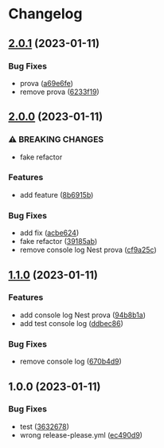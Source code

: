 # Changelog

## [2.0.1](https://github.com/Sim1onE/versioning-test/compare/v2.0.0...v2.0.1) (2023-01-11)


### Bug Fixes

* prova ([a69e6fe](https://github.com/Sim1onE/versioning-test/commit/a69e6fe81f576570efbbe041db10ce3651024559))
* remove prova ([6233f19](https://github.com/Sim1onE/versioning-test/commit/6233f19adbe79573bd233a772f01ee229d21f5dc))

## [2.0.0](https://github.com/Sim1onE/versioning-test/compare/v1.1.0...v2.0.0) (2023-01-11)


### ⚠ BREAKING CHANGES

* fake refactor

### Features

* add feature ([8b6915b](https://github.com/Sim1onE/versioning-test/commit/8b6915b0d4a153d6509a76cbfdb26d8693bfa7c8))


### Bug Fixes

* add fix ([acbe624](https://github.com/Sim1onE/versioning-test/commit/acbe624674ea3208646229c749ea4ed008b52a80))
* fake refactor ([39185ab](https://github.com/Sim1onE/versioning-test/commit/39185ab1dc3bee9f36ba4abf32389589834b9eea))
* remove console log Nest prova ([cf9a25c](https://github.com/Sim1onE/versioning-test/commit/cf9a25ccc5d7aff3dc194e0149104956d4dc27bc))

## [1.1.0](https://github.com/Sim1onE/versioning-test/compare/v1.0.0...v1.1.0) (2023-01-11)


### Features

* add console log Nest prova ([94b8b1a](https://github.com/Sim1onE/versioning-test/commit/94b8b1aa21cd84ac619468e5965f8ec89774dcd5))
* add test console log ([ddbec86](https://github.com/Sim1onE/versioning-test/commit/ddbec86a6f1bab97d831202c94bba27bd08a7352))


### Bug Fixes

* remove console log ([670b4d9](https://github.com/Sim1onE/versioning-test/commit/670b4d9f33c2856aacdcd542a0d9610136a81223))

## 1.0.0 (2023-01-11)


### Bug Fixes

* test ([3632678](https://github.com/Sim1onE/versioning-test/commit/3632678c08b8328279db781b9aa902f9251dc687))
* wrong release-please.yml ([ec490d9](https://github.com/Sim1onE/versioning-test/commit/ec490d96f9abe2379ca1d3726fec6b3124b72f7a))
